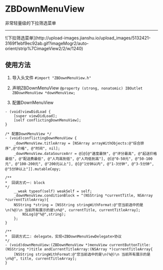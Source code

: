 # ZBDownMenuView
非常轻量级的下拉筛选菜单
<hr>
![下拉筛选菜单](http://upload-images.jianshu.io/upload_images/5132421-3169f1ebf9ec92ab.gif?imageMogr2/auto-orient/strip%7CimageView2/2/w/1240)

## 使用方法

1. 导入头文件
```#import "ZBDownMenuView.h"```

2. 声明ZBDownMenuView
```@property (strong, nonatomic) IBOutlet ZBDownMenuView *downMenuView;```

3. 配置DownMenuView
```
- (void)viewDidLoad {
    [super viewDidLoad];
    [self conflictingDownMenuView];
}

/* 配置DownMenuView */
- (void)conflictingDownMenuView {
    _downMenuView.titleArray = [NSArray arrayWithObjects:@"综合排序",@"价格", @"时间", nil];
    _downMenuView.dataSourceArr = @[@[@"速度最快", @"评分最高", @"起送价格最低", @"配送费最低", @"人均高到低", @"人均低到高"], @[@"0-50元", @"50-100元", @"100-200元", @"200元以上"], @[@"1分钟以内", @"1-3分钟", @"3-5分钟", @"5分钟以上"]].mutableCopy;

/**
*  回调方式一: block
*/
    __weak typeof(self) weakSelf = self;
    _downMenuView.conditionBlock = ^(NSString *currentTitle, NSArray *currentTitleArray){
    NSString *string = [NSString stringWithFormat:@"您当前选中的是\n(%@)\n 当前所有展示的是\n%@", currentTitle, currentTitleArray];
        NSLog(@"%@",string);
    };
}

/**
*  回调方式二: delegate，实现<ZBDownMenuViewDelegate>协议
*/
- (void)downMenuView:(ZBDownMenuView *)menuView currentButtonTitle:(NSString *)title andCurrentTitleArray:(NSArray *)currentTitleArray{
    [NSString stringWithFormat:@"您当前选中的是\n(%@)\n 当前所有展示的是\n%@", title, currentTitleArray];
}
```
